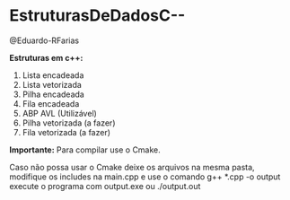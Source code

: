 # EstruturasDeDadosC--

@Eduardo-RFarias

**Estruturas em c++:**

1. Lista encadeada
2. Lista vetorizada
3. Pilha encadeada
4. Fila encadeada
5. ABP AVL (Utilizável)
6. Pilha vetorizada (a fazer)
7. Fila vetorizada (a fazer)

**Importante:**
Para compilar use o Cmake.

Caso não possa usar o Cmake deixe os arquivos na mesma pasta,
modifique os includes na main.cpp e use o comando g++ \*.cpp -o output
execute o programa com output.exe ou ./output.out
